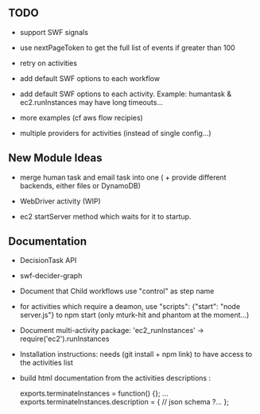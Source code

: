 ## TODO

* support SWF signals

* use nextPageToken to get the full list of events if greater than 100

* retry on activities

* add default SWF options to each workflow

* add default SWF options to each activity.
   Example: humantask & ec2.runInstances may have long timeouts...

* more examples (cf aws flow recipies)

* multiple providers for activities (instead of single config...)


## New Module Ideas

* merge human task and email task into one ( + provide different backends, either files or DynamoDB)

* WebDriver activity (WIP)

* ec2 startServer method which waits for it to startup.

## Documentation

* DecisionTask API

* swf-decider-graph

* Document that Child workflows use "control" as step name

* for activities which require a deamon, use "scripts": {"start": "node server.js"} to npm start (only mturk-hit and phantom at the moment...)

* Document multi-activity package: 'ec2_runInstances' -> require('ec2').runInstances

* Installation instructions: needs (git install + npm link) to have access to the activities list

* build html documentation from the activities descriptions :

   exports.terminateInstances = function() {}; ...
   exports.terminateInstances.description = {
      // json schema ?...
   };

